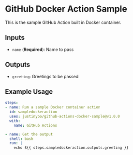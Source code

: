 # GitHub Docker Action Sample #

This is the sample GitHub Action built in Docker container.


## Inputs ##

* `name` (**Required**): Name to pass

## Outputs ##

* `greeting`: Greetings to be passed


## Example Usage ##

```yaml
steps:
- name: Run a sample Docker container action
  id: sampledockeraction
  uses: justinyoo/github-actions-docker-sample@v1.0.0
  with:
    name: GitHub Actions

- name: Get the output
  shell: bash
  run: |
    echo ${{ steps.sampledockeraction.outputs.greeting }}
```
